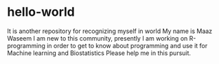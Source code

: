 # hello-world
It is another repository for recognizing myself in world
My name is Maaz Waseem
I am new to this community, presently I am working on R-programming in order to get to know about programming and use it for Machine learning and Biostatistics
Please help me in this pursuit.
